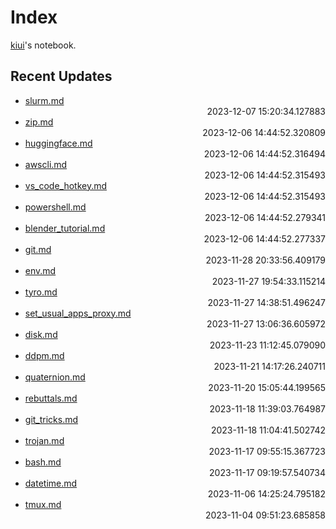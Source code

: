 
# Index

[kiui](https://kiui.moe/)'s notebook.

## Recent Updates
- [slurm.md](linux\slurm.md) <div style="text-align: right">2023-12-07 15:20:34.127883</div>
- [zip.md](linux\zip.md) <div style="text-align: right">2023-12-06 14:44:52.320809</div>
- [huggingface.md](python\huggingface.md) <div style="text-align: right">2023-12-06 14:44:52.316494</div>
- [awscli.md](linux\awscli.md) <div style="text-align: right">2023-12-06 14:44:52.315493</div>
- [vs_code_hotkey.md](others\vs_code_hotkey.md) <div style="text-align: right">2023-12-06 14:44:52.315493</div>
- [powershell.md](windows\powershell.md) <div style="text-align: right">2023-12-06 14:44:52.279341</div>
- [blender_tutorial.md](model\blender_tutorial.md) <div style="text-align: right">2023-12-06 14:44:52.277337</div>
- [git.md](linux\git.md) <div style="text-align: right">2023-11-28 20:33:56.409179</div>
- [env.md](linux\env.md) <div style="text-align: right">2023-11-27 19:54:33.115214</div>
- [tyro.md](python\tyro.md) <div style="text-align: right">2023-11-27 14:38:51.496247</div>
- [set_usual_apps_proxy.md](web\proxy\set_usual_apps_proxy.md) <div style="text-align: right">2023-11-27 13:06:36.605972</div>
- [disk.md](linux\disk.md) <div style="text-align: right">2023-11-23 11:12:45.079090</div>
- [ddpm.md](math\ddpm.md) <div style="text-align: right">2023-11-21 14:17:26.240711</div>
- [quaternion.md](math\quaternion.md) <div style="text-align: right">2023-11-20 15:05:44.199565</div>
- [rebuttals.md](writings\rebuttals.md) <div style="text-align: right">2023-11-18 11:39:03.764987</div>
- [git_tricks.md](linux\git_tricks.md) <div style="text-align: right">2023-11-18 11:04:41.502742</div>
- [trojan.md](web\proxy\trojan.md) <div style="text-align: right">2023-11-17 09:55:15.367723</div>
- [bash.md](linux\bash.md) <div style="text-align: right">2023-11-17 09:19:57.540734</div>
- [datetime.md](python\datetime.md) <div style="text-align: right">2023-11-06 14:25:24.795182</div>
- [tmux.md](linux\tmux.md) <div style="text-align: right">2023-11-04 09:51:23.685858</div>
